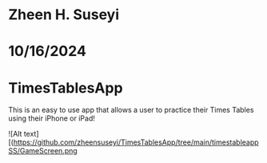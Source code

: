 # Zheen H. Suseyi
# 10/16/2024
# TimesTablesApp
This is an easy to use app that allows a user to practice their Times Tables using their iPhone or iPad! 


![Alt text][(https://github.com/zheensuseyi/TimesTablesApp/tree/main/timestableappSS/GameScreen.png
